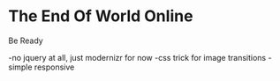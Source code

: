 The End Of World Online 
================

Be Ready


-no jquery at all, just modernizr for now
-css trick for image transitions
-simple responsive